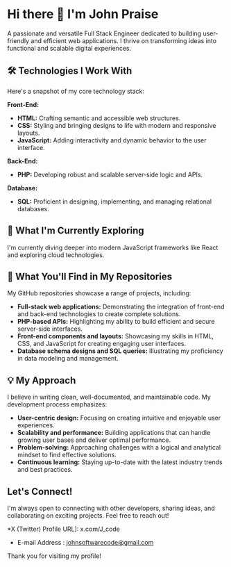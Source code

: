 # Hi there 👋 I'm John Praise

A passionate and versatile Full Stack Engineer dedicated to building user-friendly and efficient web applications. I thrive on transforming ideas into functional and scalable digital experiences.

## 🛠️ Technologies I Work With

Here's a snapshot of my core technology stack:

**Front-End:**

* **HTML:** Crafting semantic and accessible web structures.
* **CSS:** Styling and bringing designs to life with modern and responsive layouts.
* **JavaScript:** Adding interactivity and dynamic behavior to the user interface.

**Back-End:**

* **PHP:** Developing robust and scalable server-side logic and APIs.

**Database:**

* **SQL:** Proficient in designing, implementing, and managing relational databases.

## 🌱 What I'm Currently Exploring
I'm currently diving deeper into modern JavaScript frameworks like React and exploring cloud technologies.

## 🔭 What You'll Find in My Repositories

My GitHub repositories showcase a range of projects, including:

* **Full-stack web applications:** Demonstrating the integration of front-end and back-end technologies to create complete solutions.
* **PHP-based APIs:** Highlighting my ability to build efficient and secure server-side interfaces.
* **Front-end components and layouts:** Showcasing my skills in HTML, CSS, and JavaScript for creating engaging user interfaces.
* **Database schema designs and SQL queries:** Illustrating my proficiency in data modeling and management.


## 💡 My Approach

I believe in writing clean, well-documented, and maintainable code. My development process emphasizes:

* **User-centric design:** Focusing on creating intuitive and enjoyable user experiences.
* **Scalability and performance:** Building applications that can handle growing user bases and deliver optimal performance.
* **Problem-solving:** Approaching challenges with a logical and analytical mindset to find effective solutions.
* **Continuous learning:** Staying up-to-date with the latest industry trends and best practices.

## Let's Connect!

I'm always open to connecting with other developers, sharing ideas, and collaborating on exciting projects. Feel free to reach out!

*X (Twitter) Profile URL]: x.com/J_code
* E-mail Address : johnsoftwarecode@gmail.com

Thank you for visiting my profile!
